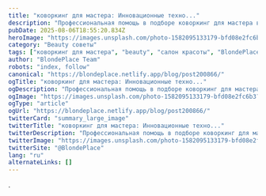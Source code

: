 ```yaml
---
title: "коворкинг для мастера: Инновационные техно..."
description: "Профессиональная помощь в подборе коворкинг для мастера в Красногвардейском районе. Экспертное сравнение популярных решений. Сделайте правильный выбор с помощью ..."
pubDate: 2025-08-06T18:55:20.834Z
heroImage: "https://images.unsplash.com/photo-1582095133179-bfd08e2fc6b3?q=80&w=800&auto=format&fit=crop"
category: "Beauty советы"
tags: ["коворкинг для мастера", "beauty", "салон красоты", "BlondePlace"]
author: "BlondePlace Team"
robots: "index, follow"
canonical: "https://blondeplace.netlify.app/blog/post200866/"
ogTitle: "коворкинг для мастера: Инновационные техно..."
ogDescription: "Профессиональная помощь в подборе коворкинг для мастера в Красногвардейском районе. Экспертное сравнение популярных решений. Сделайте правильный выбор с помощью ..."
ogImage: "https://images.unsplash.com/photo-1582095133179-bfd08e2fc6b3?q=80&w=800&auto=format&fit=crop"
ogType: "article"
ogUrl: "https://blondeplace.netlify.app/blog/post200866/"
twitterCard: "summary_large_image"
twitterTitle: "коворкинг для мастера: Инновационные техно..."
twitterDescription: "Профессиональная помощь в подборе коворкинг для мастера в Красногвардейском районе. Экспертное сравнение популярных решений. Сделайте правильный выбор с помощью ..."
twitterImage: "https://images.unsplash.com/photo-1582095133179-bfd08e2fc6b3?q=80&w=800&auto=format&fit=crop"
twitterSite: "@BlondePlace"
lang: "ru"
alternateLinks: []
---
```


<script type="application/ld+json">
{
  "@context": "https://schema.org",
  "@type": "HowTo",
  "name": "коворкинг для мастера: Инновационные техно...",
  "description": "Профессиональная помощь в подборе коворкинг для мастера в Красногвардейском районе. Экспертное сравнение популярных решений. Сделайте правильный выбор с помощью ...",
  "image": {
    "@type": "ImageObject",
    "url": "https://images.unsplash.com/photo-1582095133179-bfd08e2fc6b3?q=80&w=800&auto=format&fit=crop"
  },
  "aggregateRating": {
    "@type": "AggregateRating",
    "ratingValue": "5.0",
    "reviewCount": 651,
    "bestRating": "5",
    "worstRating": "1"
  },
  "publisher": {
    "@type": "Organization",
    "name": "BlondePlace Beauty Blog",
    "logo": {
      "@type": "ImageObject",
      "url": "https://blondeplace.netlify.app/favicon.svg"
    }
  },
  "datePublished": "2025-08-06T18:55:20.834Z",
  "dateModified": "2025-08-06T18:55:20.834Z",
  "author": {
    "@type": "Person",
    "name": "Эксперт BlondePlace"
  },
  "mainEntityOfPage": {
    "@type": "WebPage",
    "@id": "https://blondeplace.netlify.app/blog/post200866/"
  }
}
</script>

.